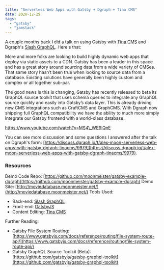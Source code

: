 ```yaml
---
title: "Serverless Web Apps with Gatsby + Dgraph + Tina CMS"
date: 2020-12-29
tags:
  - "gatsby"
  - "jamstack"
---
```


A couple months back I did a talk on using Gatsby with [Tina CMS](https://tina.io/) and Dgraph's [Slash GraphQL](https://dgraph.io/slash-graphql). Here's that:

More and more folks are looking to build highly dynamic web apps that deploy via static assets to a CDN. Gatsby has been a leader in this space and has a great story around sourcing data from a wide variety of CMSes. That same story hasn’t been true when looking to source data from a database. Existing solutions have generally been highly custom and complex or all together sub-par.

The good news is this is changing, Gatsby has recently released to beta its GraphQL source toolkit that uses schema queries to integrate any GraphQL source quickly and easily into Gatsby’s data layer. This is already driving new CMS integrations such as CraftCMS and GraphCMS. With Dgraph now shipping full GraphQL compatibility we have the ability to much more simply integrate our Gatsby frontend with a world-class database.

https://www.youtube.com/watch?v=MS4\_WE9iQnE

You can see more discussion and some questions I answered after the talk on Dgraph's form: [https://discuss.dgraph.io/t/alex-moon-serverless-web-apps-with-gatsby-dgraph-tinacms/9979](https://discuss.dgraph.io/t/alex-moon-serverless-web-apps-with-gatsby-dgraph-tinacms/9979).

### Resources

Demo Code Repo: [https://github.com/moonmeister/gatsby-example-dgraph](https://github.com/moonmeister/gatsby-example-dgraph)
Demo Site: [http://moviedatabase.moonmeister.net/](http://moviedatabase.moonmeister.net/)
Tools Used:

- Back-end: [Slash GraphQL](https://dgraph.io/slash-graphql)
- Front-end: [GatsbyJS](https://gatsbyjs.com/)
- Content Editing: [Tina CMS](https://tinacms.org/)

Further Reading:

- Gatsby File System Routing: [https://www.gatsbyjs.com/docs/reference/routing/file-system-route-api/](https://www.gatsbyjs.com/docs/reference/routing/file-system-route-api/)
- Gatsby GraphQL Source Toolkit (Beta): [https://github.com/gatsbyjs/gatsby-graphql-toolkit](https://github.com/gatsbyjs/gatsby-graphql-toolkit)
